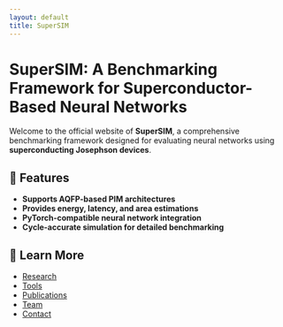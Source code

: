 ```yaml
---
layout: default
title: SuperSIM
---
```


# SuperSIM: A Benchmarking Framework for Superconductor-Based Neural Networks

Welcome to the official website of **SuperSIM**, a comprehensive benchmarking framework designed for evaluating neural networks using **superconducting Josephson devices**.

## 🚀 Features
- **Supports AQFP-based PIM architectures**
- **Provides energy, latency, and area estimations**
- **PyTorch-compatible neural network integration**
- **Cycle-accurate simulation for detailed benchmarking**

## 📖 Learn More
- [Research](research.md)
- [Tools](tools.md)
- [Publications](publications.md)
- [Team](team.md)
- [Contact](contact.md)
